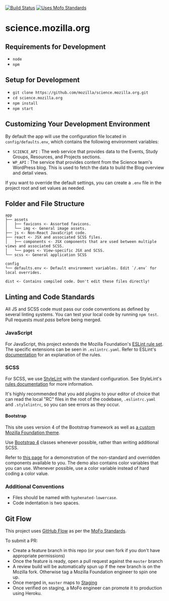 [![Build Status](https://travis-ci.org/mozilla/science.mozilla.org.svg?branch=master)](https://travis-ci.org/mozilla/science.mozilla.org)
[![Uses Mofo Standards](https://MozillaFoundation.github.io/mofo-standards/badge.svg)](https://github.com/MozillaFoundation/mofo-standards)

# science.mozilla.org

## Requirements for Development

- `node`
- `npm`

## Setup for Development

- `git clone https://github.com/mozilla/science.mozilla.org.git`
- `cd science.mozilla.org`
- `npm install`
- `npm start`

## Customizing Your Development Environment

By default the app will use the configuration file located in `config/defaults.env`, which contains the following environment variables:

- `SCIENCE_API` : The web service that provides data to the Events, Study Groups, Resources, and Projects sections.
- `WP_API` : The service that provides content from the Science team's WordPress blog. This is used to fetch the data to build the Blog overview and detail views.

If you want to override the default settings, you can create a `.env` file in the project root and set values as needed.

## Folder and File Structure

```
app
├── assets
│   ├── favicons <- Assorted favicons.
│   └── img <- General image assets.
├── js <- Non-React JavaScript code.
├── react <- JSX and associated SCSS files.
│   ├── components <- JSX components that are used between multiple views and associated SCSS.
│   └── pages <- View-specific JSX and SCSS.
└── scss <- General application SCSS

config
└── defaults.env <- Default environment variables. Edit `/.env` for local overrides.

dist <- Contains compiled code. Don't edit these files directly!
```

## Linting and Code Standards

All JS and SCSS code must pass our code conventions as defined by several linting systems. You can test your local code by running `npm test`. Pull requests *must pass* before being merged.

### JavaScript

For JavaScript, this project extends the Mozilla Foundation's [ESLint rule set](https://github.com/MozillaFoundation/mofo-style/blob/master/.eslintrc.yaml). The specific extensions can be seen in `.eslintrc.yaml`. Refer to ESLint's [documentation](https://eslint.org/docs/rules/) for an explanation of the rules.

### SCSS

For SCSS, we use [StyleLint](https://stylelint.io/) with the standard configuration. See StyleLint's [rules documentation](https://stylelint.io/user-guide/rules/) for more information.

It's highly recommended that you add plugins to your editor of choice that can read the local "RC" files in the root of the codebase, `.eslintrc.yaml` and `.stylelintrc`, so you can see errors as they occur.

#### Bootstrap

This site uses version 4 of the Bootstrap framework as well as [a custom Mozilla Foundation theme](https://github.com/mozilla/mofo-bootstrap).

Use [Bootstrap 4](https://v4-alpha.getbootstrap.com/getting-started/introduction/) classes whenever possible, rather than writing additional SCSS.

Refer to [this page](https://mozilla.github.io/mofo-bootstrap/demo/) for a demonstration of the non-standard and overridden components available to you. The demo also contains color variables that you can use. Whenever possible, use a color variable instead of hard coding a color value.

### Additional Conventions

- Files should be named with `hyphenated-lowercase`.
- Code indentation is two spaces.

## Git Flow

This project uses [GitHub Flow](https://guides.github.com/introduction/flow/) as per the [MoFo Standards](https://github.com/mozillafoundation/mofo-standards).

To submit a PR:
- Create a feature branch in this repo (or your own fork if you don't have appropriate permissions)
- Once the feature is ready, open a pull request against the `master` branch
- A review build will be automatically spun up if the new branch is on the Mozilla fork. Otherwise tag a Mozilla Foundation engineer to spin one up.
- Once merged in, `master` maps to [Staging](https://science-mozilla-org-staging.herokuapp.com)
- Once verified on staging, a MoFo engineer can promote it to production using Heroku.
